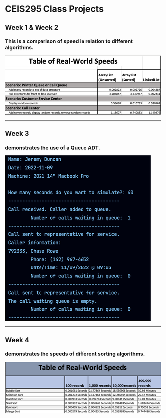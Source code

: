 # CEIS295 Class Projects

## Week 1 & Week 2
### This is a comparison of speed in relation to different algorithms.
<img src="./Week-2/results.png">
<br/>

---
## Week 3 
### demonstrates the use of a Queue ADT.
<img src="./Week-3/call_center_ss.png">

<br/>

---
## Week 4
### demonstrates the speeds of different sorting algorithms.
<img src="./Week-4/sort_ss.png">